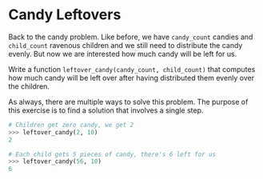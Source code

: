 # Candy Leftovers

Back to the candy problem.
Like before, we have `candy_count` candies and `child_count` ravenous children and we still need to distribute the candy evenly.
But now we are interested how much candy will be left for us.

Write a function `leftover_candy(candy_count, child_count)` that computes how much candy will be left over after having distributed them evenly over the children.

As always, there are multiple ways to solve this problem.
The purpose of this exercise is to find a solution that involves a single step.

```python
# Children get zero candy, we get 2
>>> leftover_candy(2, 10)
2

# Each child gets 5 pieces of candy, there's 6 left for us
>>> leftover_candy(56, 10)
6
```
